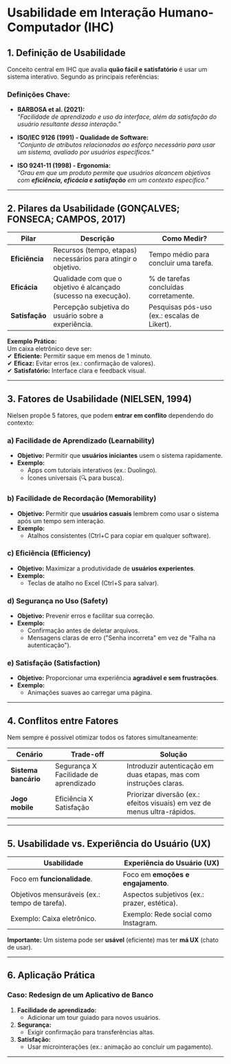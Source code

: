 # **Usabilidade em Interação Humano-Computador (IHC)**

## **1. Definição de Usabilidade**
Conceito central em IHC que avalia **quão fácil e satisfatório** é usar um sistema interativo. Segundo as principais referências:

### **Definições Chave:**
- **BARBOSA et al. (2021):**  
  _"Facilidade de aprendizado e uso da interface, além da satisfação do usuário resultante dessa interação."_  

- **ISO/IEC 9126 (1991) - Qualidade de Software:**  
  _"Conjunto de atributos relacionados ao esforço necessário para usar um sistema, avaliado por usuários específicos."_  

- **ISO 9241-11 (1998) - Ergonomia:**  
  _"Grau em que um produto permite que usuários alcancem objetivos com **eficiência, eficácia e satisfação** em um contexto específico."_  

---

## **2. Pilares da Usabilidade (GONÇALVES; FONSECA; CAMPOS, 2017)**
| **Pilar**       | **Descrição**                                                                 | **Como Medir?**                          |  
|------------------|------------------------------------------------------------------------------|------------------------------------------|  
| **Eficiência**   | Recursos (tempo, etapas) necessários para atingir o objetivo.                | Tempo médio para concluir uma tarefa.    |  
| **Eficácia**     | Qualidade com que o objetivo é alcançado (sucesso na execução).              | % de tarefas concluídas corretamente.    |  
| **Satisfação**   | Percepção subjetiva do usuário sobre a experiência.                          | Pesquisas pós-uso (ex.: escalas de Likert). |  

**Exemplo Prático:**  
Um caixa eletrônico deve ser:  
✔ **Eficiente:** Permitir saque em menos de 1 minuto.  
✔ **Eficaz:** Evitar erros (ex.: confirmação de valores).  
✔ **Satisfatório:** Interface clara e feedback visual.  

---

## **3. Fatores de Usabilidade (NIELSEN, 1994)**
Nielsen propõe 5 fatores, que podem **entrar em conflito** dependendo do contexto:  

### **a) Facilidade de Aprendizado (Learnability)**  
- **Objetivo:** Permitir que **usuários iniciantes** usem o sistema rapidamente.  
- **Exemplo:**  
  - Apps com tutoriais interativos (ex.: Duolingo).  
  - Ícones universais (🔍 para busca).  

### **b) Facilidade de Recordação (Memorability)**  
- **Objetivo:** Permitir que **usuários casuais** lembrem como usar o sistema após um tempo sem interação.  
- **Exemplo:**  
  - Atalhos consistentes (Ctrl+C para copiar em qualquer software).  

### **c) Eficiência (Efficiency)**  
- **Objetivo:** Maximizar a produtividade de **usuários experientes**.  
- **Exemplo:**  
  - Teclas de atalho no Excel (Ctrl+S para salvar).  

### **d) Segurança no Uso (Safety)**  
- **Objetivo:** Prevenir erros e facilitar sua correção.  
- **Exemplo:**  
  - Confirmação antes de deletar arquivos.  
  - Mensagens claras de erro ("Senha incorreta" em vez de "Falha na autenticação").  

### **e) Satisfação (Satisfaction)**  
- **Objetivo:** Proporcionar uma experiência **agradável e sem frustrações**.  
- **Exemplo:**  
  - Animações suaves ao carregar uma página.  

---

## **4. Conflitos entre Fatores**  
Nem sempre é possível otimizar todos os fatores simultaneamente:  

| **Cenário**               | **Trade-off**                                  | **Solução**                              |  
|---------------------------|-----------------------------------------------|------------------------------------------|  
| **Sistema bancário**      | Segurança X Facilidade de aprendizado         | Introduzir autenticação em duas etapas, mas com instruções claras. |  
| **Jogo mobile**           | Eficiência X Satisfação                       | Priorizar diversão (ex.: efeitos visuais) em vez de menus ultra-rápidos. |  

---

## **5. Usabilidade vs. Experiência do Usuário (UX)**  
| **Usabilidade**           | **Experiência do Usuário (UX)**               |  
|---------------------------|-----------------------------------------------|  
| Foco em **funcionalidade**. | Foco em **emoções e engajamento**.           |  
| Objetivos mensuráveis (ex.: tempo de tarefa). | Aspectos subjetivos (ex.: prazer, estética). |  
| Exemplo: Caixa eletrônico. | Exemplo: Rede social como Instagram.         |  

**Importante:** Um sistema pode ser **usável** (eficiente) mas ter **má UX** (chato de usar).  

---

## **6. Aplicação Prática**  
### **Caso: Redesign de um Aplicativo de Banco**  
1. **Facilidade de aprendizado:**  
   - Adicionar um tour guiado para novos usuários.  
2. **Segurança:**  
   - Exigir confirmação para transferências altas.  
3. **Satisfação:**  
   - Usar microinterações (ex.: animação ao concluir um pagamento).  

---